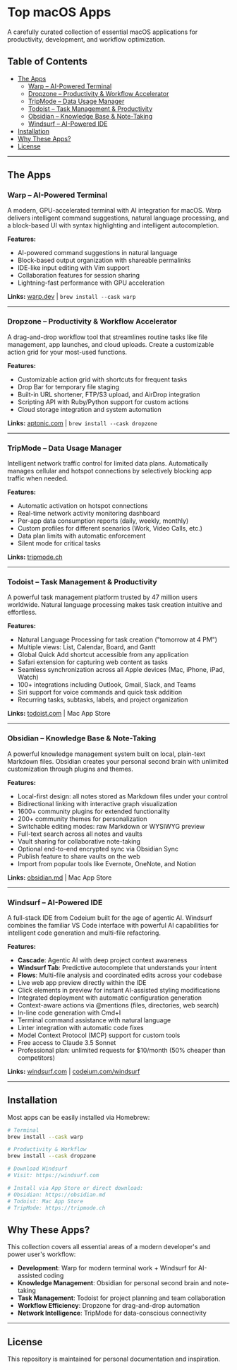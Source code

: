 # Top macOS Apps

A carefully curated collection of essential macOS applications for productivity, development, and workflow optimization.

## Table of Contents

- [The Apps](#the-apps)
  - [Warp – AI-Powered Terminal](#warp--ai-powered-terminal)
  - [Dropzone – Productivity & Workflow Accelerator](#dropzone--productivity--workflow-accelerator)
  - [TripMode – Data Usage Manager](#tripmode--data-usage-manager)
  - [Todoist – Task Management & Productivity](#todoist--task-management--productivity)
  - [Obsidian – Knowledge Base & Note-Taking](#obsidian--knowledge-base--note-taking)
  - [Windsurf – AI-Powered IDE](#windsurf--ai-powered-ide)
- [Installation](#installation)
- [Why These Apps?](#why-these-apps)
- [License](#license)

---

## The Apps

### **Warp** – AI-Powered Terminal
A modern, GPU-accelerated terminal with AI integration for macOS. Warp delivers intelligent command suggestions, natural language processing, and a block-based UI with syntax highlighting and intelligent autocompletion.

**Features:**
- AI-powered command suggestions in natural language
- Block-based output organization with shareable permalinks
- IDE-like input editing with Vim support
- Collaboration features for session sharing
- Lightning-fast performance with GPU acceleration

**Links:** [warp.dev](https://www.warp.dev) | `brew install --cask warp`

---

### **Dropzone** – Productivity & Workflow Accelerator
A drag-and-drop workflow tool that streamlines routine tasks like file management, app launches, and cloud uploads. Create a customizable action grid for your most-used functions.

**Features:**
- Customizable action grid with shortcuts for frequent tasks
- Drop Bar for temporary file staging
- Built-in URL shortener, FTP/S3 upload, and AirDrop integration
- Scripting API with Ruby/Python support for custom actions
- Cloud storage integration and system automation

**Links:** [aptonic.com](https://aptonic.com) | `brew install --cask dropzone`

---

### **TripMode** – Data Usage Manager
Intelligent network traffic control for limited data plans. Automatically manages cellular and hotspot connections by selectively blocking app traffic when needed.

**Features:**
- Automatic activation on hotspot connections
- Real-time network activity monitoring dashboard
- Per-app data consumption reports (daily, weekly, monthly)
- Custom profiles for different scenarios (Work, Video Calls, etc.)
- Data plan limits with automatic enforcement
- Silent mode for critical tasks

**Links:** [tripmode.ch](https://tripmode.ch)

---

### **Todoist** – Task Management & Productivity
A powerful task management platform trusted by 47 million users worldwide. Natural language processing makes task creation intuitive and effortless.

**Features:**
- Natural Language Processing for task creation ("tomorrow at 4 PM")
- Multiple views: List, Calendar, Board, and Gantt
- Global Quick Add shortcut accessible from any application
- Safari extension for capturing web content as tasks
- Seamless synchronization across all Apple devices (Mac, iPhone, iPad, Watch)
- 100+ integrations including Outlook, Gmail, Slack, and Teams
- Siri support for voice commands and quick task addition
- Recurring tasks, subtasks, labels, and project organization

**Links:** [todoist.com](https://www.todoist.com) | Mac App Store

---

### **Obsidian** – Knowledge Base & Note-Taking
A powerful knowledge management system built on local, plain-text Markdown files. Obsidian creates your personal second brain with unlimited customization through plugins and themes.

**Features:**
- Local-first design: all notes stored as Markdown files under your control
- Bidirectional linking with interactive graph visualization
- 1600+ community plugins for extended functionality
- 200+ community themes for personalization
- Switchable editing modes: raw Markdown or WYSIWYG preview
- Full-text search across all notes and vaults
- Vault sharing for collaborative note-taking
- Optional end-to-end encrypted sync via Obsidian Sync
- Publish feature to share vaults on the web
- Import from popular tools like Evernote, OneNote, and Notion

**Links:** [obsidian.md](https://obsidian.md) | Mac App Store

---

### **Windsurf** – AI-Powered IDE
A full-stack IDE from Codeium built for the age of agentic AI. Windsurf combines the familiar VS Code interface with powerful AI capabilities for intelligent code generation and multi-file refactoring.

**Features:**
- **Cascade**: Agentic AI with deep project context awareness
- **Windsurf Tab**: Predictive autocomplete that understands your intent
- **Flows**: Multi-file analysis and coordinated edits across your codebase
- Live web app preview directly within the IDE
- Click elements in preview for instant AI-assisted styling modifications
- Integrated deployment with automatic configuration generation
- Context-aware actions via @mentions (files, directories, web search)
- In-line code generation with Cmd+I
- Terminal command assistance with natural language
- Linter integration with automatic code fixes
- Model Context Protocol (MCP) support for custom tools
- Free access to Claude 3.5 Sonnet
- Professional plan: unlimited requests for $10/month (50% cheaper than competitors)

**Links:** [windsurf.com](https://windsurf.com) | [codeium.com/windsurf](https://codeium.com/windsurf)

---

## Installation

Most apps can be easily installed via Homebrew:

```bash
# Terminal
brew install --cask warp

# Productivity & Workflow
brew install --cask dropzone

# Download Windsurf
# Visit: https://windsurf.com

# Install via App Store or direct download:
# Obsidian: https://obsidian.md
# Todoist: Mac App Store
# TripMode: https://tripmode.ch
```

## Why These Apps?

This collection covers all essential areas of a modern developer's and power user's workflow:

- **Development**: Warp for modern terminal work + Windsurf for AI-assisted coding
- **Knowledge Management**: Obsidian for personal second brain and note-taking
- **Task Management**: Todoist for project planning and team collaboration
- **Workflow Efficiency**: Dropzone for drag-and-drop automation
- **Network Intelligence**: TripMode for data-conscious connectivity

---

## License

This repository is maintained for personal documentation and inspiration.
